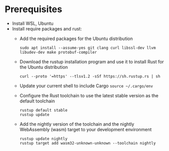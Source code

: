 # Prerequisites

- Install WSL, Ubuntu
- Install require packages and rust:
    - Add the required packages for the Ubuntu distribution

        ```sudo apt install --assume-yes git clang curl libssl-dev llvm libudev-dev make protobuf-compiler```

    - Download the rustup installation program and use it to install Rust for the Ubuntu distribution 
    
        ```curl --proto '=https' --tlsv1.2 -sSf https://sh.rustup.rs | sh```
    
    - Update your current shell to include Cargo
        ```source ~/.cargo/env```

    - Configure the Rust toolchain to use the latest stable version as the default toolchain
        ```
        rustup default stable
        rustup update
        ```

    - Add the nightly version of the toolchain and the nightly WebAssembly (wasm) target to your development environment

        ```
        rustup update nightly
        rustup target add wasm32-unknown-unknown --toolchain nightly
        ```